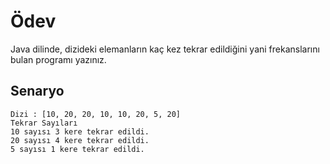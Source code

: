 # Ödev
Java dilinde, dizideki elemanların kaç kez tekrar edildiğini yani frekanslarını bulan programı yazınız.

## Senaryo
```
Dizi : [10, 20, 20, 10, 10, 20, 5, 20]
Tekrar Sayıları
10 sayısı 3 kere tekrar edildi.
20 sayısı 4 kere tekrar edildi.
5 sayısı 1 kere tekrar edildi.
```